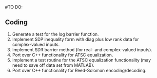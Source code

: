 #TO DO:

## Coding
1. Generate a test for the log barrier function.
1. Implement SDP inequality form with diag plus low rank data for complex-valued
inputs.
1. Implement SDR barrier method (for real- and complex-valued inputs).
1. Port over C++ functionality for ATSC equalization.
1. Implement a test routine for the ATSC equalization functionality (may need to
save off data set from MATLAB).
1. Port over C++ functionality for Reed-Solomon encoding/decoding.
